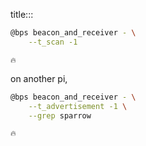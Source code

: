 title:::

```bash
@bps beacon_and_receiver - \
    --t_scan -1
```

```text
🔥
```

on another pi,

```bash
@bps beacon_and_receiver - \
    --t_advertisement -1 \
    --grep sparrow
```

```text
🔥
```